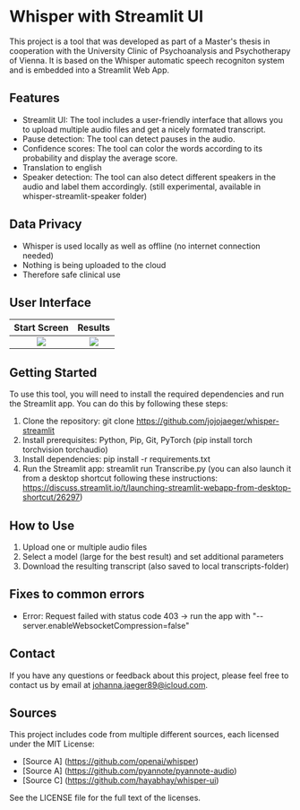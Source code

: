 # Whisper with Streamlit UI
This project is a tool that was developed as part of a Master's thesis in cooperation with the University Clinic of Psychoanalysis and Psychotherapy of Vienna. It is based on the Whisper automatic speech recogniton system and is embedded into a Streamlit Web App. 

## Features

- Streamlit UI: The tool includes a user-friendly interface that allows you to upload multiple audio files and get a nicely formated transcript.
- Pause detection: The tool can detect pauses in the audio.
- Confidence scores: The tool can color the words according to its probability and display the average score.
- Translation to english 
- Speaker detection: The tool can also detect different speakers in the audio and label them accordingly. (still experimental, available in whisper-streamlit-speaker folder)

## Data Privacy

- Whisper is used locally as well as offline (no internet connection needed)
- Nothing is being uploaded to the cloud
- Therefore safe clinical use 

## User Interface

Start Screen            |  Results
:-------------------------:|:-------------------------:
![](https://user-images.githubusercontent.com/65357373/226929650-97a978c7-5ea9-41dd-8c25-660d4d2eea43.png)  |  ![](https://user-images.githubusercontent.com/65357373/226930996-26aaafb3-138c-4cea-964d-c9459c3e92f5.png)

## Getting Started

To use this tool, you will need to install the required dependencies and run the Streamlit app. You can do this by following these steps:

1. Clone the repository: git clone https://github.com/jojojaeger/whisper-streamlit
2. Install prerequisites: Python, Pip, Git, PyTorch (pip install torch torchvision torchaudio)
3. Install dependencies: pip install -r requirements.txt
4. Run the Streamlit app: streamlit run Transcribe.py (you can also launch it from a desktop shortcut following these instructions: https://discuss.streamlit.io/t/launching-streamlit-webapp-from-desktop-shortcut/26297)

## How to Use

1. Upload one or multiple audio files 
2. Select a model (large for the best result) and set additional parameters 
3. Download the resulting transcript (also saved to local transcripts-folder)

## Fixes to common errors

* Error: Request failed with status code 403 -> run the app with "--server.enableWebsocketCompression=false"

## Contact

If you have any questions or feedback about this project, please feel free to contact us by email at johanna.jaeger89@icloud.com.

## Sources

This project includes code from multiple different sources, each licensed under the MIT License:

* [Source A] (https://github.com/openai/whisper)
* [Source A] (https://github.com/pyannote/pyannote-audio)
* [Source C] (https://github.com/hayabhay/whisper-ui)

See the LICENSE file for the full text of the licenses.
